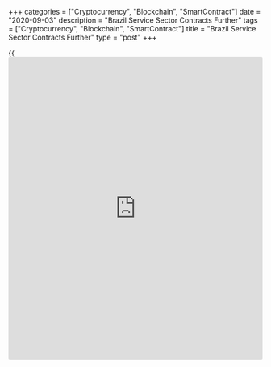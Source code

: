 +++
categories = ["Cryptocurrency", "Blockchain", "SmartContract"]
date = "2020-09-03"
description = "Brazil Service Sector Contracts Further"
tags = ["Cryptocurrency", "Blockchain", "SmartContract"]
title = "Brazil Service Sector Contracts Further"
type = "post"
+++

{{<iframe id="large-banner" src="https://www.bounty.group/#slide=22.0" width="100%" height="600" scrolling="no" style="border: 0px solid rgb(216, 221, 230); border-radius: 3px;">}}

Brazil's service sector activity continued to decline in August, but at
a slower pace, due to the severe impact of the [coronavirus][1]
pandemic, survey data from IHS Markit showed on Friday.

The IHS Markit Brazil Services Business Activity Index climbed to 49.6
from 42.5 in July. A reading below 50 suggests contraction in the
sector.

However, the score was the best since February though the period of
contraction extended to six months.

Activity declined slightly despite new work increasing for the first
time in six months. Job losses continued for the sixth successive month
and at a sharp rate.

As firms paid more for personal protective equipment and cleaning
products in the battle against Covid-19, cost pressures intensified with
input price inflation reaching a five-month high.

The Composite Output Index rose to 53.9 from 47.3 in July, largely led
by manufacturing. This was the first expansion in the private sector
[economy][2] since February and the reading was the highest registered
since the start of 2013.

For comments and feedback [contact](https://www.playgroundfx.com/contact/): editorial@rtt[news](https://www.letsplayfx.com/blog/forex-news-website/).com

[Economic News][2]

 **What parts of the world are seeing the best (and worst) economic
performances lately? Click[here][3] to check out our [Econ Scorecard][3]
and find out! See up-to-the-moment [ranking](https://www.playgroundfx.com/blog/crypto-exchange-ranking/)s for the best and worst
performers in [GDP][4], [unemployment rate][5], [inflation][6] and much
more.**

   1. www.rtt[news](https://www.letsplayfx.com/blog/forex-news-website/).com/list/coronavirus.aspx
   2. www.rtt[news](https://www.letsplayfx.com/blog/forex-news-website/).com/Content/EconomicNews.aspx
   3. www.rtt[news](https://www.letsplayfx.com/blog/forex-news-website/).com/economic-scorecard/world-rank/PPI/highest-performance.aspx
   4. www.rtt[news](https://www.letsplayfx.com/blog/forex-news-website/).com/economic-scorecard/world-rank/GDP/highest-performance.aspx
   5. www.rtt[news](https://www.letsplayfx.com/blog/forex-news-website/).com/economic-scorecard/world-rank/unemployment-rate/lowest-performance.aspx
   6. www.rtt[news](https://www.letsplayfx.com/blog/forex-news-website/).com/economic-scorecard/world-rank/CPI/highest-performance.aspx